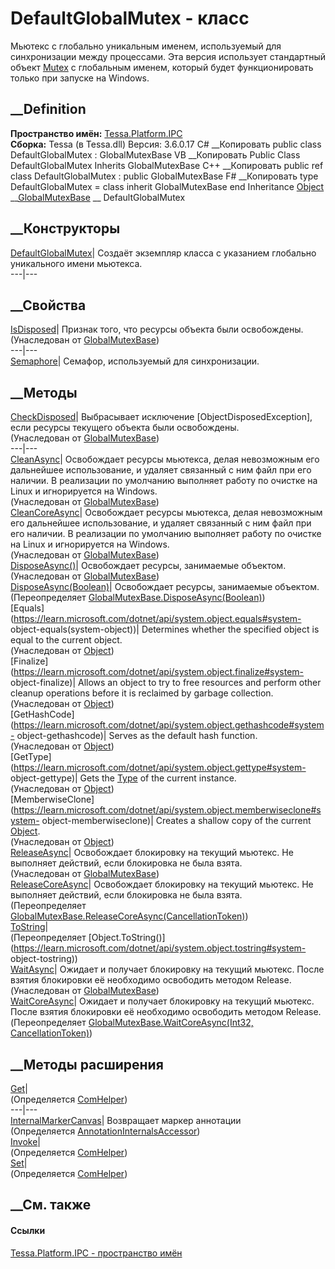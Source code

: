 # DefaultGlobalMutex - класс
Мьютекс с глобально уникальным именем, используемый для синхронизации между
процессами. Эта версия использует стандартный объект
[Mutex](https://learn.microsoft.com/dotnet/api/system.threading.mutex) с
глобальным именем, который будет функционировать только при запуске на
Windows.
## __Definition
 **Пространство имён:** [Tessa.Platform.IPC](N_Tessa_Platform_IPC.htm)  
 **Сборка:** Tessa (в Tessa.dll) Версия: 3.6.0.17
C# __Копировать
     public class DefaultGlobalMutex : GlobalMutexBase
VB __Копировать
     Public Class DefaultGlobalMutex
    	Inherits GlobalMutexBase
C++ __Копировать
     public ref class DefaultGlobalMutex : public GlobalMutexBase
F# __Копировать
     type DefaultGlobalMutex = 
        class
            inherit GlobalMutexBase
        end
Inheritance
    [Object](https://learn.microsoft.com/dotnet/api/system.object) __[GlobalMutexBase](T_Tessa_Platform_IPC_GlobalMutexBase.htm) __ DefaultGlobalMutex
##  __Конструкторы
[DefaultGlobalMutex](M_Tessa_Platform_IPC_DefaultGlobalMutex__ctor.htm)|
Создаёт экземпляр класса с указанием глобально уникального имени мьютекса.  
---|---  
## __Свойства
[IsDisposed](P_Tessa_Platform_IPC_GlobalMutexBase_IsDisposed.htm)| Признак
того, что ресурсы объекта были освобождены.  
(Унаследован от [GlobalMutexBase](T_Tessa_Platform_IPC_GlobalMutexBase.htm))  
---|---  
[Semaphore](P_Tessa_Platform_IPC_DefaultGlobalMutex_Semaphore.htm)|  Семафор,
используемый для синхронизации.  
## __Методы
[CheckDisposed](M_Tessa_Platform_IPC_GlobalMutexBase_CheckDisposed.htm)|
Выбрасывает исключение [ObjectDisposedException], если ресурсы текущего
объекта были освобождены.  
(Унаследован от [GlobalMutexBase](T_Tessa_Platform_IPC_GlobalMutexBase.htm))  
---|---  
[CleanAsync](M_Tessa_Platform_IPC_GlobalMutexBase_CleanAsync.htm)|
Освобождает ресурсы мьютекса, делая невозможным его дальнейшее использование,
и удаляет связанный с ним файл при его наличии. В реализации по умолчанию
выполняет работу по очистке на Linux и игнорируется на Windows.  
(Унаследован от [GlobalMutexBase](T_Tessa_Platform_IPC_GlobalMutexBase.htm))  
[CleanCoreAsync](M_Tessa_Platform_IPC_GlobalMutexBase_CleanCoreAsync.htm)|
Освобождает ресурсы мьютекса, делая невозможным его дальнейшее использование,
и удаляет связанный с ним файл при его наличии. В реализации по умолчанию
выполняет работу по очистке на Linux и игнорируется на Windows.  
(Унаследован от [GlobalMutexBase](T_Tessa_Platform_IPC_GlobalMutexBase.htm))  
[DisposeAsync()](M_Tessa_Platform_IPC_GlobalMutexBase_DisposeAsync.htm)|
Освобождает ресурсы, занимаемые объектом.  
(Унаследован от [GlobalMutexBase](T_Tessa_Platform_IPC_GlobalMutexBase.htm))  
[DisposeAsync(Boolean)](M_Tessa_Platform_IPC_DefaultGlobalMutex_DisposeAsync.htm)|
Освобождает ресурсы, занимаемые объектом.  
(Переопределяет
[GlobalMutexBase.DisposeAsync(Boolean)](M_Tessa_Platform_IPC_GlobalMutexBase_DisposeAsync_1.htm))  
[Equals](https://learn.microsoft.com/dotnet/api/system.object.equals#system-
object-equals\(system-object\))| Determines whether the specified object is
equal to the current object.  
(Унаследован от
[Object](https://learn.microsoft.com/dotnet/api/system.object))  
[Finalize](https://learn.microsoft.com/dotnet/api/system.object.finalize#system-
object-finalize)| Allows an object to try to free resources and perform other
cleanup operations before it is reclaimed by garbage collection.  
(Унаследован от
[Object](https://learn.microsoft.com/dotnet/api/system.object))  
[GetHashCode](https://learn.microsoft.com/dotnet/api/system.object.gethashcode#system-
object-gethashcode)| Serves as the default hash function.  
(Унаследован от
[Object](https://learn.microsoft.com/dotnet/api/system.object))  
[GetType](https://learn.microsoft.com/dotnet/api/system.object.gettype#system-
object-gettype)| Gets the
[Type](https://learn.microsoft.com/dotnet/api/system.type) of the current
instance.  
(Унаследован от
[Object](https://learn.microsoft.com/dotnet/api/system.object))  
[MemberwiseClone](https://learn.microsoft.com/dotnet/api/system.object.memberwiseclone#system-
object-memberwiseclone)| Creates a shallow copy of the current
[Object](https://learn.microsoft.com/dotnet/api/system.object).  
(Унаследован от
[Object](https://learn.microsoft.com/dotnet/api/system.object))  
[ReleaseAsync](M_Tessa_Platform_IPC_GlobalMutexBase_ReleaseAsync.htm)|
Освобождает блокировку на текущий мьютекс. Не выполняет действий, если
блокировка не была взята.  
(Унаследован от [GlobalMutexBase](T_Tessa_Platform_IPC_GlobalMutexBase.htm))  
[ReleaseCoreAsync](M_Tessa_Platform_IPC_DefaultGlobalMutex_ReleaseCoreAsync.htm)|
Освобождает блокировку на текущий мьютекс. Не выполняет действий, если
блокировка не была взята.  
(Переопределяет
[GlobalMutexBase.ReleaseCoreAsync(CancellationToken)](M_Tessa_Platform_IPC_GlobalMutexBase_ReleaseCoreAsync.htm))  
[ToString](M_Tessa_Platform_IPC_DefaultGlobalMutex_ToString.htm)|  
(Переопределяет
[Object.ToString()](https://learn.microsoft.com/dotnet/api/system.object.tostring#system-
object-tostring))  
[WaitAsync](M_Tessa_Platform_IPC_GlobalMutexBase_WaitAsync.htm)|  Ожидает и
получает блокировку на текущий мьютекс. После взятия блокировки её необходимо
освободить методом Release.  
(Унаследован от [GlobalMutexBase](T_Tessa_Platform_IPC_GlobalMutexBase.htm))  
[WaitCoreAsync](M_Tessa_Platform_IPC_DefaultGlobalMutex_WaitCoreAsync.htm)|
Ожидает и получает блокировку на текущий мьютекс. После взятия блокировки её
необходимо освободить методом Release.  
(Переопределяет [GlobalMutexBase.WaitCoreAsync(Int32,
CancellationToken)](M_Tessa_Platform_IPC_GlobalMutexBase_WaitCoreAsync.htm))  
##  __Методы расширения
[Get](M_Tessa_Extensions_Default_Client_EDS_ComHelper_Get.htm)|  
(Определяется
[ComHelper](T_Tessa_Extensions_Default_Client_EDS_ComHelper.htm))  
---|---  
[InternalMarkerCanvas](M_Tessa_UI_Views_Charting_Annotations_AnnotationInternalsAccessor_InternalMarkerCanvas.htm)|
Возвращает маркер аннотации  
(Определяется
[AnnotationInternalsAccessor](T_Tessa_UI_Views_Charting_Annotations_AnnotationInternalsAccessor.htm))  
[Invoke](M_Tessa_Extensions_Default_Client_EDS_ComHelper_Invoke.htm)|  
(Определяется
[ComHelper](T_Tessa_Extensions_Default_Client_EDS_ComHelper.htm))  
[Set](M_Tessa_Extensions_Default_Client_EDS_ComHelper_Set.htm)|  
(Определяется
[ComHelper](T_Tessa_Extensions_Default_Client_EDS_ComHelper.htm))  
##  __См. также
#### Ссылки
[Tessa.Platform.IPC - пространство имён](N_Tessa_Platform_IPC.htm)

